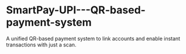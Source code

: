 # SmartPay-UPI---QR-based-payment-system
A unified QR-based payment system to link accounts and enable instant transactions with just a scan.

